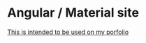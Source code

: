 # Angular / Material site

[This is intended to be used on my porfolio](http://www.edgar-machado.com)
